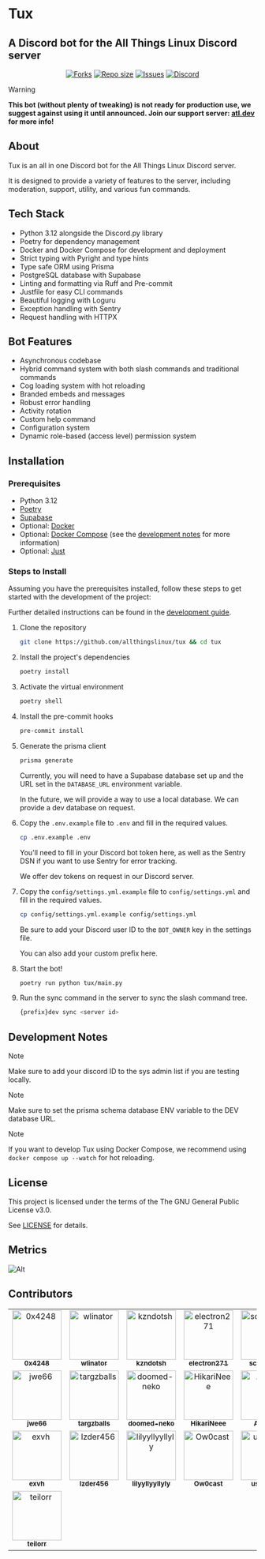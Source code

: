 # Tux

## A Discord bot for the All Things Linux Discord server

<div align="center">
    <p align="center">
        <a href="https://github.com/allthingslinux/tux/forks">
            <img alt="Forks" src="https://img.shields.io/github/commit-activity/m/allthingslinux/tux?style=for-the-badge&logo=git&color=EBA0AC&logoColor=EBA0AC&labelColor=302D41"></a>
        <a href="https://github.com/allthingslinux/tux">
            <img alt="Repo size" src="https://img.shields.io/github/repo-size/allthingslinux/tux?style=for-the-badge&logo=github&color=FAB387&logoColor=FAB387&labelColor=302D41"/></a>
        <a href="https://github.com/allthingslinux/tux/issues">
            <img alt="Issues" src="https://img.shields.io/github/issues/allthingslinux/tux?style=for-the-badge&logo=githubactions&color=F9E2AF&logoColor=F9E2AF&labelColor=302D41"></a>
        <a href="https://discord.gg/linux">
            <img alt="Discord" src="https://img.shields.io/discord/1172245377395728464?style=for-the-badge&logo=discord&color=B4BEFE&logoColor=B4BEFE&labelColor=302D41"></a>
    </p>
</div>

> [!WARNING]
**This bot (without plenty of tweaking) is not ready for production use, we suggest against using it until announced. Join our support server: [atl.dev](https://discord.gg/gpmSjcjQxg) for more info!**

## About

Tux is an all in one Discord bot for the All Things Linux Discord server.

It is designed to provide a variety of features to the server, including moderation, support, utility, and various fun commands.

## Tech Stack

- Python 3.12 alongside the Discord.py library
- Poetry for dependency management
- Docker and Docker Compose for development and deployment
- Strict typing with Pyright and type hints
- Type safe ORM using Prisma
- PostgreSQL database with Supabase
- Linting and formatting via Ruff and Pre-commit
- Justfile for easy CLI commands
- Beautiful logging with Loguru
- Exception handling with Sentry
- Request handling with HTTPX

## Bot Features

- Asynchronous codebase
- Hybrid command system with both slash commands and traditional commands
- Cog loading system with hot reloading
- Branded embeds and messages
- Robust error handling
- Activity rotation
- Custom help command
- Configuration system
- Dynamic role-based (access level) permission system

## Installation

### Prerequisites

- Python 3.12
- [Poetry](https://python-poetry.org/docs/)
- [Supabase](https://supabase.io/)
- Optional: [Docker](https://docs.docker.com/get-docker/)
- Optional: [Docker Compose](https://docs.docker.com/compose/install/) (see the [development notes](#development-notes) for more information)
- Optional: [Just](https://github.com/casey/just/)

### Steps to Install

Assuming you have the prerequisites installed, follow these steps to get started with the development of the project:

Further detailed instructions can be found in the [development guide](docs/development.md).

1. Clone the repository

   ```bash
   git clone https://github.com/allthingslinux/tux && cd tux
   ```

2. Install the project's dependencies

    ```bash
    poetry install
    ```

3. Activate the virtual environment

    ```bash
    poetry shell
    ```

4. Install the pre-commit hooks

    ```bash
    pre-commit install
    ```

5. Generate the prisma client

    ```bash
    prisma generate
    ```

    Currently, you will need to have a Supabase database set up and the URL set in the `DATABASE_URL` environment variable.

    In the future, we will provide a way to use a local database. We can provide a dev database on request.

6. Copy the `.env.example` file to `.env` and fill in the required values.

    ```bash
    cp .env.example .env
    ```

    You'll need to fill in your Discord bot token here, as well as the Sentry DSN if you want to use Sentry for error tracking.

    We offer dev tokens on request in our Discord server.

7. Copy the `config/settings.yml.example` file to `config/settings.yml` and fill in the required values.

    ```bash
    cp config/settings.yml.example config/settings.yml
    ```

    Be sure to add your Discord user ID to the `BOT_OWNER` key in the settings file.

    You can also add your custom prefix here.

8. Start the bot!

    ```bash
    poetry run python tux/main.py
    ```

9. Run the sync command in the server to sync the slash command tree.

   ```bash
   {prefix}dev sync <server id>
   ```

## Development Notes

> [!NOTE]
Make sure to add your discord ID to the sys admin list if you are testing locally.

> [!NOTE]
Make sure to set the prisma schema database ENV variable to the DEV database URL.

> [!NOTE]
If you want to develop Tux using Docker Compose, we recommend using `docker compose up --watch` for hot reloading.

## License

This project is licensed under the terms of the The GNU General Public License v3.0.

See [LICENSE](LICENSE.md) for details.

## Metrics

![Alt](https://repobeats.axiom.co/api/embed/b988ba04401b7c68edf9def00f5132cd2a7f3735.svg "Repobeats analytics image")

## Contributors

<!-- readme: collaborators,contributors -start -->
<table>
	<tbody>
		<tr>
            <td align="center">
                <a href="https://github.com/0x4248">
                    <img src="https://avatars.githubusercontent.com/u/60709927?v=4" width="100;" alt="0x4248"/>
                    <br />
                    <sub><b>0x4248</b></sub>
                </a>
            </td>
            <td align="center">
                <a href="https://github.com/wlinator">
                    <img src="https://avatars.githubusercontent.com/u/75494059?v=4" width="100;" alt="wlinator"/>
                    <br />
                    <sub><b>wlinator</b></sub>
                </a>
            </td>
            <td align="center">
                <a href="https://github.com/kzndotsh">
                    <img src="https://avatars.githubusercontent.com/u/94737187?v=4" width="100;" alt="kzndotsh"/>
                    <br />
                    <sub><b>kzndotsh</b></sub>
                </a>
            </td>
            <td align="center">
                <a href="https://github.com/electron271">
                    <img src="https://avatars.githubusercontent.com/u/66094410?v=4" width="100;" alt="electron271"/>
                    <br />
                    <sub><b>electron271</b></sub>
                </a>
            </td>
            <td align="center">
                <a href="https://github.com/scottc943">
                    <img src="https://avatars.githubusercontent.com/u/80804614?v=4" width="100;" alt="scottc943"/>
                    <br />
                    <sub><b>scottc943</b></sub>
                </a>
            </td>
            <td align="center">
                <a href="https://github.com/FluxC0">
                    <img src="https://avatars.githubusercontent.com/u/86841460?v=4" width="100;" alt="FluxC0"/>
                    <br />
                    <sub><b>FluxC0</b></sub>
                </a>
            </td>
            <td align="center">
                <a href="https://github.com/Atmois">
                    <img src="https://avatars.githubusercontent.com/u/130537361?v=4" width="100;" alt="Atmois"/>
                    <br />
                    <sub><b>Atmois</b></sub>
                </a>
            </td>
            <td align="center">
                <a href="https://github.com/ExploitDemon">
                    <img src="https://avatars.githubusercontent.com/u/75138914?v=4" width="100;" alt="ExploitDemon"/>
                    <br />
                    <sub><b>ExploitDemon</b></sub>
                </a>
            </td>
		</tr>
		<tr>
            <td align="center">
                <a href="https://github.com/jwe66">
                    <img src="https://avatars.githubusercontent.com/u/142009905?v=4" width="100;" alt="jwe66"/>
                    <br />
                    <sub><b>jwe66</b></sub>
                </a>
            </td>
            <td align="center">
                <a href="https://github.com/targzballs">
                    <img src="https://avatars.githubusercontent.com/u/102343489?v=4" width="100;" alt="targzballs"/>
                    <br />
                    <sub><b>targzballs</b></sub>
                </a>
            </td>
            <td align="center">
                <a href="https://github.com/doomed-neko">
                    <img src="https://avatars.githubusercontent.com/u/79870712?v=4" width="100;" alt="doomed-neko"/>
                    <br />
                    <sub><b>doomed-neko</b></sub>
                </a>
            </td>
            <td align="center">
                <a href="https://github.com/HikariNeee">
                    <img src="https://avatars.githubusercontent.com/u/162735312?v=4" width="100;" alt="HikariNeee"/>
                    <br />
                    <sub><b>HikariNeee</b></sub>
                </a>
            </td>
            <td align="center">
                <a href="https://github.com/AuraPy">
                    <img src="https://avatars.githubusercontent.com/u/119633142?v=4" width="100;" alt="AuraPy"/>
                    <br />
                    <sub><b>AuraPy</b></sub>
                </a>
            </td>
            <td align="center">
                <a href="https://github.com/clonidine">
                    <img src="https://avatars.githubusercontent.com/u/86500701?v=4" width="100;" alt="clonidine"/>
                    <br />
                    <sub><b>clonidine</b></sub>
                </a>
            </td>
            <td align="center">
                <a href="https://github.com/exhq">
                    <img src="https://avatars.githubusercontent.com/u/91651232?v=4" width="100;" alt="exhq"/>
                    <br />
                    <sub><b>exhq</b></sub>
                </a>
            </td>
            <td align="center">
                <a href="https://github.com/CapnRyna">
                    <img src="https://avatars.githubusercontent.com/u/100812735?v=4" width="100;" alt="CapnRyna"/>
                    <br />
                    <sub><b>CapnRyna</b></sub>
                </a>
            </td>
		</tr>
		<tr>
            <td align="center">
                <a href="https://github.com/exvh">
                    <img src="https://avatars.githubusercontent.com/u/87952523?v=4" width="100;" alt="exvh"/>
                    <br />
                    <sub><b>exvh</b></sub>
                </a>
            </td>
            <td align="center">
                <a href="https://github.com/Izder456">
                    <img src="https://avatars.githubusercontent.com/u/16585414?v=4" width="100;" alt="Izder456"/>
                    <br />
                    <sub><b>Izder456</b></sub>
                </a>
            </td>
            <td align="center">
                <a href="https://github.com/lilyyllyyllyly">
                    <img src="https://avatars.githubusercontent.com/u/111468091?v=4" width="100;" alt="lilyyllyyllyly"/>
                    <br />
                    <sub><b>lilyyllyyllyly</b></sub>
                </a>
            </td>
            <td align="center">
                <a href="https://github.com/Ow0cast">
                    <img src="https://avatars.githubusercontent.com/u/57546895?v=4" width="100;" alt="Ow0cast"/>
                    <br />
                    <sub><b>Ow0cast</b></sub>
                </a>
            </td>
            <td align="center">
                <a href="https://github.com/userbyte">
                    <img src="https://avatars.githubusercontent.com/u/42632711?v=4" width="100;" alt="userbyte"/>
                    <br />
                    <sub><b>userbyte</b></sub>
                </a>
            </td>
            <td align="center">
                <a href="https://github.com/soupyfx">
                    <img src="https://avatars.githubusercontent.com/u/69642699?v=4" width="100;" alt="soupyfx"/>
                    <br />
                    <sub><b>soupyfx</b></sub>
                </a>
            </td>
            <td align="center">
                <a href="https://github.com/Bikoil">
                    <img src="https://avatars.githubusercontent.com/u/139659047?v=4" width="100;" alt="Bikoil"/>
                    <br />
                    <sub><b>Bikoil</b></sub>
                </a>
            </td>
            <td align="center">
                <a href="https://github.com/thecaprisun">
                    <img src="https://avatars.githubusercontent.com/u/156376854?v=4" width="100;" alt="thecaprisun"/>
                    <br />
                    <sub><b>thecaprisun</b></sub>
                </a>
            </td>
		</tr>
		<tr>
            <td align="center">
                <a href="https://github.com/teilorr">
                    <img src="https://avatars.githubusercontent.com/u/100589370?v=4" width="100;" alt="teilorr"/>
                    <br />
                    <sub><b>teilorr</b></sub>
                </a>
            </td>
		</tr>
	<tbody>
</table>
<!-- readme: collaborators,contributors -end -->